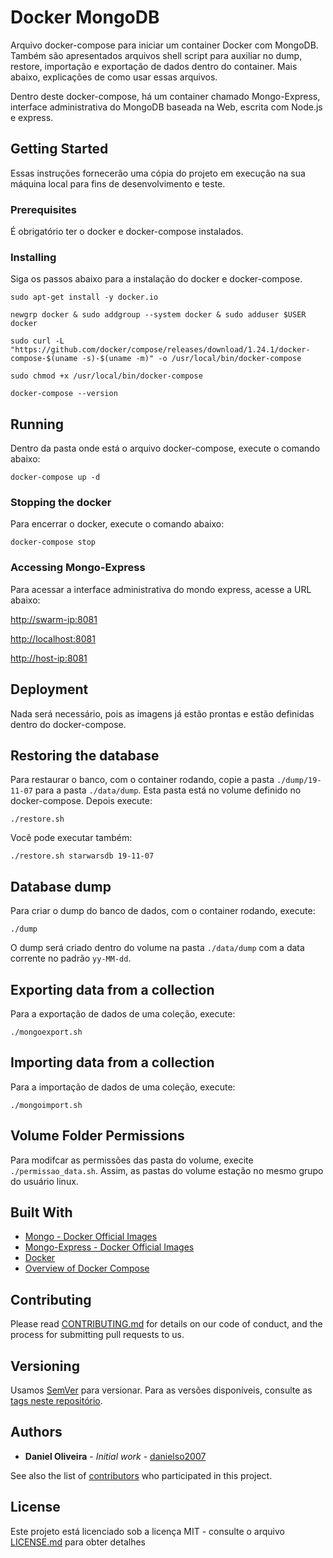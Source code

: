 # Docker MongoDB

Arquivo docker-compose para iniciar um container Docker com MongoDB. Também são apresentados arquivos shell script para auxiliar no dump, restore, importação e exportação de dados dentro do container. Mais abaixo, explicações de como usar essas arquivos.

Dentro deste docker-compose, há um container chamado Mongo-Express, interface administrativa do MongoDB baseada na Web, escrita com Node.js e express.

## Getting Started

Essas instruções fornecerão uma cópia do projeto em execução na sua máquina local para fins de desenvolvimento e teste.

### Prerequisites

É obrigatório ter o docker e docker-compose instalados.

### Installing

Siga os passos abaixo para a instalação do docker e docker-compose.

```
sudo apt-get install -y docker.io
```
```
newgrp docker & sudo addgroup --system docker & sudo adduser $USER docker
```
```
sudo curl -L "https://github.com/docker/compose/releases/download/1.24.1/docker-compose-$(uname -s)-$(uname -m)" -o /usr/local/bin/docker-compose
```
```
sudo chmod +x /usr/local/bin/docker-compose
```
```
docker-compose --version
```

## Running

Dentro da pasta onde está o arquivo docker-compose, execute o comando abaixo:
```
docker-compose up -d
```

### Stopping the docker

Para encerrar o docker, execute o comando abaixo:
```
docker-compose stop
```

### Accessing Mongo-Express

Para acessar a interface administrativa do mondo express, acesse a URL abaixo:

[http://swarm-ip:8081](http://swarm-ip:8081)

[http://localhost:8081](http://localhost:8081)

[http://host-ip:8081](http://host-ip:8081)

## Deployment

Nada será necessário, pois as imagens já estão prontas e estão definidas dentro do docker-compose.

## Restoring the database

Para restaurar o banco, com o container rodando, copie a pasta `./dump/19-11-07` para a pasta `./data/dump`. Esta pasta está no volume definido no docker-compose. Depois execute:
``` 
./restore.sh
```
Você pode executar também:
```
./restore.sh starwarsdb 19-11-07
```

## Database dump

Para criar o dump do banco de dados, com o container rodando, execute:
```
./dump
```
O dump será criado dentro do volume na pasta `./data/dump` com a data corrente no padrão `yy-MM-dd`.

## Exporting data from a collection

Para a exportação de dados de uma coleção, execute:

```
./mongoexport.sh
```

## Importing data from a collection

Para a importação de dados de uma coleção, execute:

```
./mongoimport.sh
```

## Volume Folder Permissions

Para modifcar as permissões das pasta do volume, execite `./permissao_data.sh`. Assim, as pastas do volume estação no mesmo grupo do usuário linux.

## Built With

* [Mongo - Docker Official Images](https://hub.docker.com/_/mongo)
* [Mongo-Express - Docker Official Images](https://hub.docker.com/_/mongo-express)
* [Docker](https://www.docker.com/)
* [Overview of Docker Compose](https://docs.docker.com/compose/)


## Contributing

Please read [CONTRIBUTING.md](CONTRIBUTING.md) for details on our code of conduct, and the process for submitting pull requests to us.

## Versioning

Usamos [SemVer](http://semver.org/) para versionar. Para as versões disponíveis, consulte as [tags neste repositório](https://github.com/danielso2007/dockerMongoDB/releases). 

## Authors

* **Daniel Oliveira** - *Initial work* - [danielso2007](https://github.com/danielso2007)

See also the list of [contributors](https://github.com/danielso2007/dockerMongoDB/graphs/contributors) who participated in this project.

## License

Este projeto está licenciado sob a licença MIT - consulte o arquivo [LICENSE.md](LICENSE.md) para obter detalhes
